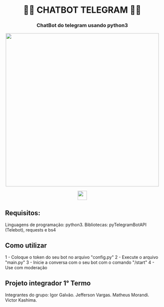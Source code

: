 <!-- README BOT TELEGRAM -->

<h1 align="center"> 👨‍🌾 CHATBOT TELEGRAM 👨‍🌾 </h1>
<h3 align="center"> ChatBot do telegram usando python3</h3>

<div align="center">
    <img src = "https://i.imgur.com/HhhYpT4.jpeg"
    height="500"
    widht="500">
</div>

<p align="center">
    <img src ="https://img.shields.io/badge/BOT-TELEGRAM-red"
    height="30"
    widht="100"
    >
</p>

<div>
<h2>Requisitos:</h2>
<p>
Linguagens de programação: python3.
Bibliotecas: pyTelegramBotAPI (Telebot), requests e bs4
</p>
</div>

<div>
<h2>Como utilizar</h2>
<p>
1 - Coloque o token do seu bot no arquivo "config.py"
2 - Execute o arquivo "main.py"
3 - Inicie a conversa com o seu bot com o comando "/start"
4 - Use com moderação
</p>

<div>
<h2>
Projeto integrador 1° Termo
</h2>
<p>
Integrantes do grupo:
Igor Galvão.
Jefferson Vargas.
Matheus Morandi.
Victor Kashima.
</p>



